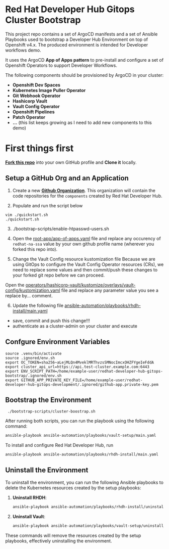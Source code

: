 # Red Hat Developer Hub Gitops Cluster Bootstrap

This project repo contains a set of ArgoCD manifests and a set of Ansible Playbooks used to bootstrap a Developer Hub Environment on top of Openshift v4.x. The produced environment is intended for Developer workflows demo.

It uses the ArgoCD **App of Apps pattern** to pre-install and configure a set of Openshift Operators to support Developer Workflows.

The following components should be provisioned by ArgoCD in your cluster:
 * **Openshift Dev Spaces**
 * **Kubernetes Image Puller Operator**
 * **Git Webhook Operator**
 * **Hashicorp Vault**
 * **Vault Config Operator**
 * **Openshift Pipelines**
 * **Patch Operator**
 * **...** (this list keeps growing as I need to add new components to this demo)

# First things first

[**Fork this repo**](https://github.com/redhat-na-ssa/redhat-developer-hub-gitops-bootstrap/fork) into your own GitHub profile and **Clone it** locally.

## Setup a GitHub Org and an Application

 1. Create a new [**Github Organization**](https://github.com/account/organizations/new?plan=free). This organization will contain the code repositories for the `components` created by Red Hat Developer Hub.

 2. Populate and run the script below 
 ```
 vim ./quickstart.sh
 ./quickstart.sh
 ```
3. ./bootstrap-scripts/enable-htpasswd-users.sh
4. Open the [root-app/app-of-apps.yaml](root-app/app-of-apps.yaml) file and replace any occurency of `redhat-na-ssa` value by your own github profile name (wherever you forked this repo into). 

5. Change the Vault Config resource kustomization file
Because we are using GitOps to configure the Vault Config Operator resources (CRs), we need to replace some values and then commit/push these changes to your forked git repo before we can proceed.

Open the [operators/hashicorp-vault/kustomize/overlays/vault-config/kustomization.yaml](operators/hashicorp-vault/kustomize/overlays/vault-config/kustomization.yaml) file and replace any parameter value you see a replace by... comment.

6. Update the following file [ansible-automation/playbooks/rhdh-install/main.yaml](ansible-automation/playbooks/rhdh-install/main.yaml)
* save, commit and push this change!!!
* authenticate as a cluster-admin on your cluster and execute

## Confgure Environment Variables
```
source .venv/bin/activate
source .ignored/env.sh
export OC_TOKEN=sha256~aLejMLQn4MveklMRThvzsSMNocImcxOHZFYgeIeFddA
export cluster_api_url=https://api.test-cluster.example.com:6443
export ENV_SCRIPT_PATH=/home/example-user/redhat-developer-hub-gitops-bootstrap/.ignored/env.sh
export GITHUB_APP_PRIVATE_KEY_FILE=/home/example-user/redhat-developer-hub-gitops-development/.ignored/github-app.private-key.pem
```

## Bootstrap the Environment
```
 ./bootstrap-scripts/cluster-boostrap.sh 
```

After running both scripts, you can run the playbook using the following command:

```bash
ansible-playbook ansible-automation/playbooks/vault-setup/main.yaml
```

To install and configure Red Hat Developer Hub, run
```bash
ansible-playbook ansible-automation/playbooks/rhdh-install/main.yaml
```

## Uninstall the Environment

To uninstall the environment, you can run the following Ansible playbooks to delete the Kubernetes resources created by the setup playbooks:

1. **Uninstall RHDH**:
   ```bash
   ansible-playbook ansible-automation/playbooks/rhdh-install/uninstall_rhdh.yml
   ```

2. **Uninstall Vault**:
   ```bash
   ansible-playbook ansible-automation/playbooks/vault-setup/uninstall_vault.yml
   ```

These commands will remove the resources created by the setup playbooks, effectively uninstalling the environment.

